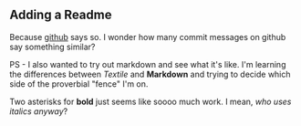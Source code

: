 Adding a Readme
---------------

Because [github][1] says so. I wonder how many commit messages on github say
something similar?

  [1]: http://github.com "github"

PS - I also wanted to try out markdown and see what it's like. I'm learning
the differences between *Textile* and **Markdown** and trying to decide which
side of the proverbial "fence" I'm on.

Two asterisks for **bold** just seems like soooo much work. I mean, *who uses
italics anyway*?
